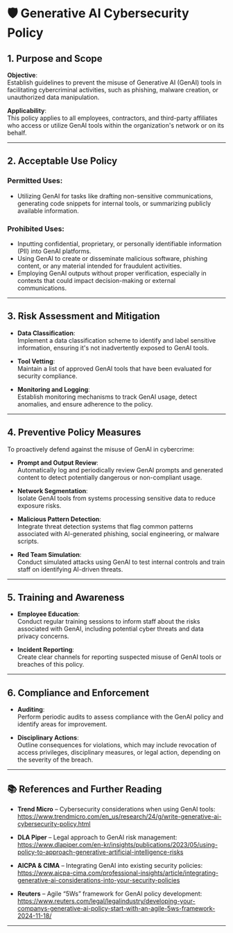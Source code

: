 # 🛡️ Generative AI Cybersecurity Policy

## 1. Purpose and Scope

**Objective**:  
Establish guidelines to prevent the misuse of Generative AI (GenAI) tools in facilitating cybercriminal activities, such as phishing, malware creation, or unauthorized data manipulation.

**Applicability**:  
This policy applies to all employees, contractors, and third-party affiliates who access or utilize GenAI tools within the organization's network or on its behalf.

---

## 2. Acceptable Use Policy

### Permitted Uses:
- Utilizing GenAI for tasks like drafting non-sensitive communications, generating code snippets for internal tools, or summarizing publicly available information.

### Prohibited Uses:
- Inputting confidential, proprietary, or personally identifiable information (PII) into GenAI platforms.
- Using GenAI to create or disseminate malicious software, phishing content, or any material intended for fraudulent activities.
- Employing GenAI outputs without proper verification, especially in contexts that could impact decision-making or external communications.

---

## 3. Risk Assessment and Mitigation

- **Data Classification**:  
  Implement a data classification scheme to identify and label sensitive information, ensuring it's not inadvertently exposed to GenAI tools.

- **Tool Vetting**:  
  Maintain a list of approved GenAI tools that have been evaluated for security compliance.

- **Monitoring and Logging**:  
  Establish monitoring mechanisms to track GenAI usage, detect anomalies, and ensure adherence to the policy.

---

## 4. Preventive Policy Measures

To proactively defend against the misuse of GenAI in cybercrime:

- **Prompt and Output Review**:  
  Automatically log and periodically review GenAI prompts and generated content to detect potentially dangerous or non-compliant usage.

- **Network Segmentation**:  
  Isolate GenAI tools from systems processing sensitive data to reduce exposure risks.

- **Malicious Pattern Detection**:  
  Integrate threat detection systems that flag common patterns associated with AI-generated phishing, social engineering, or malware scripts.

- **Red Team Simulation**:  
  Conduct simulated attacks using GenAI to test internal controls and train staff on identifying AI-driven threats.

---

## 5. Training and Awareness

- **Employee Education**:  
  Conduct regular training sessions to inform staff about the risks associated with GenAI, including potential cyber threats and data privacy concerns.

- **Incident Reporting**:  
  Create clear channels for reporting suspected misuse of GenAI tools or breaches of this policy.

---

## 6. Compliance and Enforcement

- **Auditing**:  
  Perform periodic audits to assess compliance with the GenAI policy and identify areas for improvement.

- **Disciplinary Actions**:  
  Outline consequences for violations, which may include revocation of access privileges, disciplinary measures, or legal action, depending on the severity of the breach.

---

## 📚 References and Further Reading

- **Trend Micro** – Cybersecurity considerations when using GenAI tools:  
  https://www.trendmicro.com/en_us/research/24/g/write-generative-ai-cybersecurity-policy.html

- **DLA Piper** – Legal approach to GenAI risk management:  
  https://www.dlapiper.com/en-kr/insights/publications/2023/05/using-policy-to-approach-generative-artificial-intelligence-risks

- **AICPA & CIMA** – Integrating GenAI into existing security policies:  
  https://www.aicpa-cima.com/professional-insights/article/integrating-generative-ai-considerations-into-your-security-policies

- **Reuters** – Agile “5Ws” framework for GenAI policy development:  
  https://www.reuters.com/legal/legalindustry/developing-your-companys-generative-ai-policy-start-with-an-agile-5ws-framework-2024-11-18/

---
